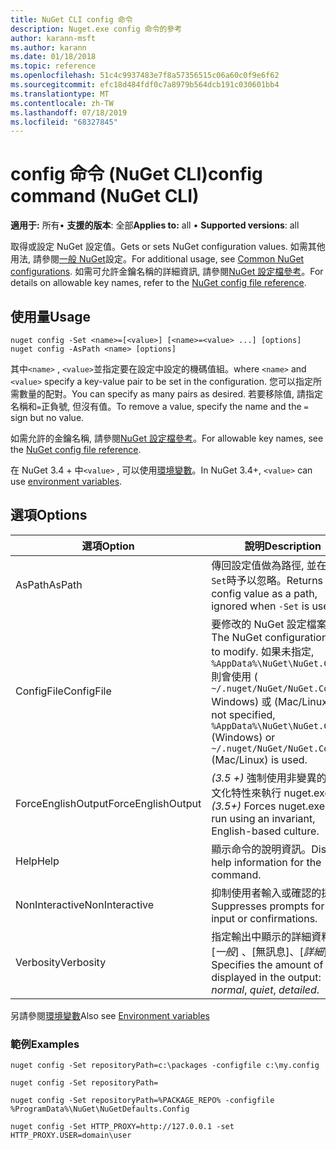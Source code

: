 ```yaml
---
title: NuGet CLI config 命令
description: Nuget.exe config 命令的參考
author: karann-msft
ms.author: karann
ms.date: 01/18/2018
ms.topic: reference
ms.openlocfilehash: 51c4c9937483e7f8a57356515c06a60c0f9e6f62
ms.sourcegitcommit: efc18d484fdf0c7a8979b564dcb191c030601bb4
ms.translationtype: MT
ms.contentlocale: zh-TW
ms.lasthandoff: 07/18/2019
ms.locfileid: "68327845"
---
```

# <a name="config-command-nuget-cli"></a><span data-ttu-id="49da1-103">config 命令 (NuGet CLI)</span><span class="sxs-lookup"><span data-stu-id="49da1-103">config command (NuGet CLI)</span></span>

<span data-ttu-id="49da1-104">**適用于:** 所有&bullet; **支援的版本**: 全部</span><span class="sxs-lookup"><span data-stu-id="49da1-104">**Applies to:** all &bullet; **Supported versions**: all</span></span>

<span data-ttu-id="49da1-105">取得或設定 NuGet 設定值。</span><span class="sxs-lookup"><span data-stu-id="49da1-105">Gets or sets NuGet configuration values.</span></span> <span data-ttu-id="49da1-106">如需其他用法, 請參閱[一般 NuGet](../../consume-packages/configuring-nuget-behavior.md)設定。</span><span class="sxs-lookup"><span data-stu-id="49da1-106">For additional usage, see [Common NuGet configurations](../../consume-packages/configuring-nuget-behavior.md).</span></span> <span data-ttu-id="49da1-107">如需可允許金鑰名稱的詳細資訊, 請參閱[NuGet 設定檔參考](../nuget-config-file.md)。</span><span class="sxs-lookup"><span data-stu-id="49da1-107">For details on allowable key names, refer to the [NuGet config file reference](../nuget-config-file.md).</span></span>

## <a name="usage"></a><span data-ttu-id="49da1-108">使用量</span><span class="sxs-lookup"><span data-stu-id="49da1-108">Usage</span></span>

```cli
nuget config -Set <name>=[<value>] [<name>=<value> ...] [options]
nuget config -AsPath <name> [options]
```

<span data-ttu-id="49da1-109">其中`<name>` , `<value>`並指定要在設定中設定的機碼值組。</span><span class="sxs-lookup"><span data-stu-id="49da1-109">where `<name>` and `<value>` specify a key-value pair to be set in the configuration.</span></span> <span data-ttu-id="49da1-110">您可以指定所需數量的配對。</span><span class="sxs-lookup"><span data-stu-id="49da1-110">You can specify as many pairs as desired.</span></span> <span data-ttu-id="49da1-111">若要移除值, 請指定名稱和`=`正負號, 但沒有值。</span><span class="sxs-lookup"><span data-stu-id="49da1-111">To remove a value, specify the name and the `=` sign but no value.</span></span>

<span data-ttu-id="49da1-112">如需允許的金鑰名稱, 請參閱[NuGet 設定檔參考](../nuget-config-file.md)。</span><span class="sxs-lookup"><span data-stu-id="49da1-112">For allowable key names, see the [NuGet config file reference](../nuget-config-file.md).</span></span>

<span data-ttu-id="49da1-113">在 NuGet 3.4 + 中`<value>` , 可以使用[環境變數](cli-ref-environment-variables.md)。</span><span class="sxs-lookup"><span data-stu-id="49da1-113">In NuGet 3.4+, `<value>` can use [environment variables](cli-ref-environment-variables.md).</span></span>

## <a name="options"></a><span data-ttu-id="49da1-114">選項</span><span class="sxs-lookup"><span data-stu-id="49da1-114">Options</span></span>

| <span data-ttu-id="49da1-115">選項</span><span class="sxs-lookup"><span data-stu-id="49da1-115">Option</span></span> | <span data-ttu-id="49da1-116">說明</span><span class="sxs-lookup"><span data-stu-id="49da1-116">Description</span></span> |
| --- | --- |
| <span data-ttu-id="49da1-117">AsPath</span><span class="sxs-lookup"><span data-stu-id="49da1-117">AsPath</span></span> | <span data-ttu-id="49da1-118">傳回設定值做為路徑, 並在使用`-Set`時予以忽略。</span><span class="sxs-lookup"><span data-stu-id="49da1-118">Returns the config value as a path, ignored when `-Set` is used.</span></span> |
| <span data-ttu-id="49da1-119">ConfigFile</span><span class="sxs-lookup"><span data-stu-id="49da1-119">ConfigFile</span></span> | <span data-ttu-id="49da1-120">要修改的 NuGet 設定檔案。</span><span class="sxs-lookup"><span data-stu-id="49da1-120">The NuGet configuration file to modify.</span></span> <span data-ttu-id="49da1-121">如果未指定, `%AppData%\NuGet\NuGet.Config`則會使用 ( `~/.nuget/NuGet/NuGet.Config` Windows) 或 (Mac/Linux)。</span><span class="sxs-lookup"><span data-stu-id="49da1-121">If not specified, `%AppData%\NuGet\NuGet.Config` (Windows) or `~/.nuget/NuGet/NuGet.Config` (Mac/Linux) is used.</span></span>|
| <span data-ttu-id="49da1-122">ForceEnglishOutput</span><span class="sxs-lookup"><span data-stu-id="49da1-122">ForceEnglishOutput</span></span> | <span data-ttu-id="49da1-123">*(3.5 +)* 強制使用非變異的英文文化特性來執行 nuget.exe。</span><span class="sxs-lookup"><span data-stu-id="49da1-123">*(3.5+)* Forces nuget.exe to run using an invariant, English-based culture.</span></span> |
| <span data-ttu-id="49da1-124">Help</span><span class="sxs-lookup"><span data-stu-id="49da1-124">Help</span></span> | <span data-ttu-id="49da1-125">顯示命令的說明資訊。</span><span class="sxs-lookup"><span data-stu-id="49da1-125">Displays help information for the command.</span></span> |
| <span data-ttu-id="49da1-126">NonInteractive</span><span class="sxs-lookup"><span data-stu-id="49da1-126">NonInteractive</span></span> | <span data-ttu-id="49da1-127">抑制使用者輸入或確認的提示。</span><span class="sxs-lookup"><span data-stu-id="49da1-127">Suppresses prompts for user input or confirmations.</span></span> |
| <span data-ttu-id="49da1-128">Verbosity</span><span class="sxs-lookup"><span data-stu-id="49da1-128">Verbosity</span></span> | <span data-ttu-id="49da1-129">指定輸出中顯示的詳細資料量: [*一般*]  、[無訊息]、[*詳細*]。</span><span class="sxs-lookup"><span data-stu-id="49da1-129">Specifies the amount of detail displayed in the output: *normal*, *quiet*, *detailed*.</span></span> |

<span data-ttu-id="49da1-130">另請參閱[環境變數](cli-ref-environment-variables.md)</span><span class="sxs-lookup"><span data-stu-id="49da1-130">Also see [Environment variables](cli-ref-environment-variables.md)</span></span>

### <a name="examples"></a><span data-ttu-id="49da1-131">範例</span><span class="sxs-lookup"><span data-stu-id="49da1-131">Examples</span></span>

```cli
nuget config -Set repositoryPath=c:\packages -configfile c:\my.config

nuget config -Set repositoryPath=

nuget config -Set repositoryPath=%PACKAGE_REPO% -configfile %ProgramData%\NuGet\NuGetDefaults.Config

nuget config -Set HTTP_PROXY=http://127.0.0.1 -set HTTP_PROXY.USER=domain\user
```
